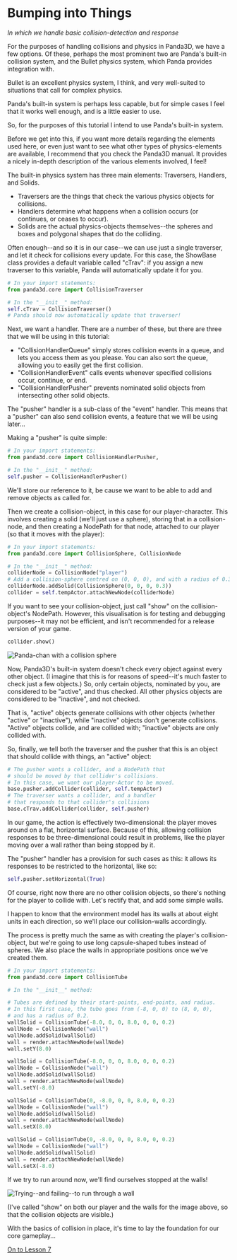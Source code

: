 Bumping into Things
=
_In which we handle basic collision-detection and response_

For the purposes of handling collisions and physics in Panda3D, we have a few options. Of these, perhaps the most prominent two are Panda's built-in collision system, and the Bullet physics system, which Panda provides integration with.

Bullet is an excellent physics system, I think, and very well-suited to situations that call for complex physics.

Panda's built-in system is perhaps less capable, but for simple cases I feel that it works well enough, and is a little easier to use.

So, for the purposes of this tutorial I intend to use Panda's built-in system. 

Before we get into this, if you want more details regarding the elements used here, or even just want to see what other types of physics-elements are available, I recommend that you check the Panda3D manual. It provides a nicely in-depth description of the various elements involved, I feel!

The built-in physics system has three main elements: Traversers, Handlers, and Solids.

* Traversers are the things that check the various physics objects for collisions.
* Handlers determine what happens when a collision occurs (or continues, or ceases to occur).
* Solids are the actual physics-objects themselves--the spheres and boxes and polygonal shapes that do the colliding.

Often enough--and so it is in our case--we can use just a single traverser, and let it check for collisions every update. For this case, the ShowBase class provides a default variable called "cTrav": if you assign a new traverser to this variable, Panda will automatically update it for you.

```python
# In your import statements:
from panda3d.core import CollisionTraverser
```

```python
# In the "__init__" method:
self.cTrav = CollisionTraverser()
# Panda should now automatically update that traverser!
```

Next, we want a handler. There are a number of these, but there are three that we will be using in this tutorial:

* "CollisionHandlerQueue" simply stores collision events in a queue, and lets you access them as you please. You can also sort the queue, allowing you to easily get the first collision.
* "CollisionHandlerEvent" calls events whenever specified collisions occur, continue, or end.
* "CollisionHandlerPusher" prevents nominated solid objects from intersecting other solid objects.

The "pusher" handler is a sub-class of the "event" handler. This means that a "pusher" can also send collision events, a feature that we will be using later...

Making a "pusher" is quite simple:

```python
# In your import statements:
from panda3d.core import CollisionHandlerPusher,
```

```python
# In the "__init__" method:
self.pusher = CollisionHandlerPusher()
```

We'll store our reference to it, be cause we want to be able to add and remove objects as called for.

Then we create a collision-object, in this case for our player-character. This involves creating a solid (we'll just use a sphere), storing that in a collision-node, and then creating a NodePath for that node, attached to our player (so that it moves with the player):

```python
# In your import statements:
from panda3d.core import CollisionSphere, CollisionNode
```

```python
# In the "__init__" method:
colliderNode = CollisionNode("player")
# Add a collision-sphere centred on (0, 0, 0), and with a radius of 0.3
colliderNode.addSolid(CollisionSphere(0, 0, 0, 0.3))
collider = self.tempActor.attachNewNode(colliderNode)
```

If you want to see your collision-object, just call "show" on the collision-object's NodePath. However, this visualisation is for testing and debugging purposes--it may not be efficient, and isn't recommended for a release version of your game.

```python
collider.show()
```

![Panda-chan with a collision sphere](images/collisionSphere.png "Note the white circle--that's our collision sphere")

Now, Panda3D's built-in system doesn't check every object against every other object. (I imagine that this is for reasons of speed--it's much faster to check just a few objects.) So, only certain objects, nominated by you, are considered to be "active", and thus checked. All other physics objects are considered to be "inactive", and not checked.

That is, "active" objects generate collisions with other objects (whether "active" or "inactive"), while "inactive" objects don't generate collisions. "Active" objects collide, and are collided with; "inactive" objects are only collided with.

So, finally, we tell both the traverser and the pusher that this is an object that should collide with things, an "active" object:

```python
# The pusher wants a collider, and a NodePath that
# should be moved by that collider's collisions.
# In this case, we want our player-Actor to be moved.
base.pusher.addCollider(collider, self.tempActor)
# The traverser wants a collider, and a handler
# that responds to that collider's collisions
base.cTrav.addCollider(collider, self.pusher)
```

In our game, the action is effectively two-dimensional: the player moves around on a flat, horizontal surface. Because of this, allowing collision responses to be three-dimensional could result in problems, like the player moving over a wall rather than being stopped by it.

The "pusher" handler has a provision for such cases as this: it allows its responses to be restricted to the horizontal, like so:

```python
self.pusher.setHorizontal(True)
```

Of course, right now there are no other collision objects, so there's nothing for the player to collide with. Let's rectify that, and add some simple walls.

I happen to know that the environment model has its walls at about eight units in each direction, so we'll place our collision-walls accordingly.

The process is pretty much the same as with creating the player's collision-object, but we're going to use long capsule-shaped tubes instead of spheres. We also place the walls in appropriate positions once we've created them.

```python
# In your import statements:
from panda3d.core import CollisionTube
```

```python
# In the "__init__" method:

# Tubes are defined by their start-points, end-points, and radius.
# In this first case, the tube goes from (-8, 0, 0) to (8, 0, 0),
# and has a radius of 0.2.
wallSolid = CollisionTube(-8.0, 0, 0, 8.0, 0, 0, 0.2)
wallNode = CollisionNode("wall")
wallNode.addSolid(wallSolid)
wall = render.attachNewNode(wallNode)
wall.setY(8.0)

wallSolid = CollisionTube(-8.0, 0, 0, 8.0, 0, 0, 0.2)
wallNode = CollisionNode("wall")
wallNode.addSolid(wallSolid)
wall = render.attachNewNode(wallNode)
wall.setY(-8.0)

wallSolid = CollisionTube(0, -8.0, 0, 0, 8.0, 0, 0.2)
wallNode = CollisionNode("wall")
wallNode.addSolid(wallSolid)
wall = render.attachNewNode(wallNode)
wall.setX(8.0)

wallSolid = CollisionTube(0, -8.0, 0, 0, 8.0, 0, 0.2)
wallNode = CollisionNode("wall")
wallNode.addSolid(wallSolid)
wall = render.attachNewNode(wallNode)
wall.setX(-8.0)
```

If we try to run around now, we'll find ourselves stopped at the walls!

![Trying--and failing--to run through a wall](images/tutCollisionWalls.gif "The pusher prevents the player's collision-object from going through the wall's")

(I've called "show" on both our player and the walls for the image above, so that the collision objects are visible.)

With the basics of collision in place, it's time to lay the foundation for our core gameplay...

[On to Lesson 7][next]

[next]: tut_lesson07.html
